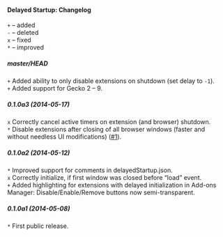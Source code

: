 ﻿#### Delayed Startup: Changelog

`+` – added<br>
`-` – deleted<br>
`x` – fixed<br>
`*` – improved<br>

##### master/HEAD
`+` Added ability to only disable extensions on shutdown (set delay to `-1`).<br>
`+` Added support for Gecko 2 – 9.<br>

##### 0.1.0a3 (2014-05-17)
`x` Correctly cancel active timers on extension (and browser) shutdown.<br>
`*` Disable extensions after closing of all browser windows (faster and without needless UI modifications) (<a href="https://github.com/Infocatcher/Delayed_Startup/issues/1">#1</a>).<br>

##### 0.1.0a2 (2014-05-12)
`*` Improved support for comments in delayedStartup.json.<br>
`x` Correctly initialize, if first window was closed before “load” event.<br>
`+` Added highlighting for extensions with delayed initialization in Add-ons Manager: Disable/Enable/Remove buttons now semi-transparent.<br>

##### 0.1.0a1 (2014-05-08)
`*` First public release.<br>